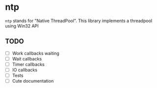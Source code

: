 # ntp

`ntp` stands for "Native ThreadPool". This library implements a threadpool using Win32 API

## TODO

- [ ] Work callbacks waiting
- [ ] Wait callbacks
- [ ] Timer callbacks
- [ ] IO callbacks
- [ ] Tests
- [ ] Cute documentation
